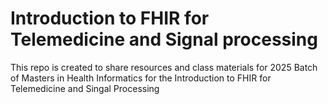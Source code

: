 # Introduction to FHIR for Telemedicine and Signal processing
This repo is created to share resources and class materials for 2025 Batch of Masters in Health Informatics for the Introduction to FHIR for Telemedicine and Singal Processing